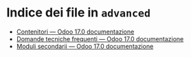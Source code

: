 # Indice dei file in `advanced`

- [Contenitori — Odoo 17.0 documentazione](./containers.md)
- [Domande tecniche frequenti — Odoo 17.0 documentazione](./frequent_technical_questions.md)
- [Moduli secondarii — Odoo 17.0 documentazione](./submodules.md)
